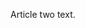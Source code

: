 <!--
{
  "layout": "article",
  "title": "Article Two",
  "permalink": "articles/article-two/index.html",
  "date": "2013-10-04"
}
-->

Article two text.
